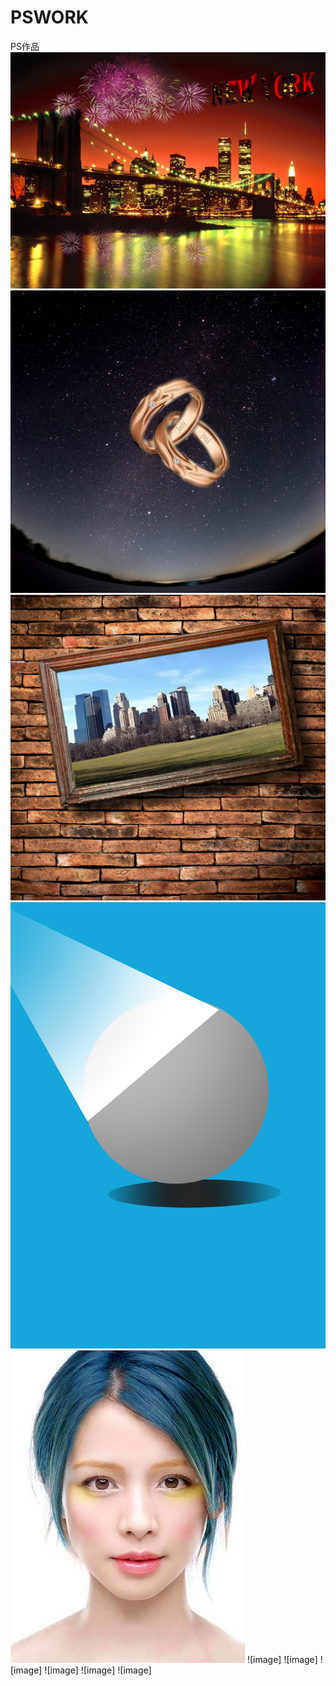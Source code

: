 # PSWORK
PS作品
![image](https://github.com/aston0988/PSWORK/blob/main/new-york.jpg)
![image](https://github.com/aston0988/PSWORK/blob/main/start%20sky.jpg)
![image](https://github.com/aston0988/PSWORK/blob/main/%E7%95%AB%E6%A1%86.jpg)
![image](https://github.com/aston0988/PSWORK/blob/main/%E7%9F%B3%E8%86%8F%E7%90%831.jpg)
![image](https://github.com/aston0988/PSWORK/blob/main/%E7%B4%A0%E9%A1%8F%E6%9F%94%E5%85%89.jpg)
![image]
![image]
![image]
![image]
![image]
![image]
